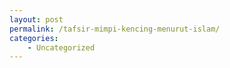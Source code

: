 ```yaml
---
layout: post
permalink: /tafsir-mimpi-kencing-menurut-islam/
categories:
    - Uncategorized
---
```


